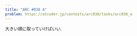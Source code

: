 ```yaml
---
title: "ARC #038 A"
problem: https://atcoder.jp/contests/arc038/tasks/arc038_a
---
```

大きい順に取っていけばいい.
